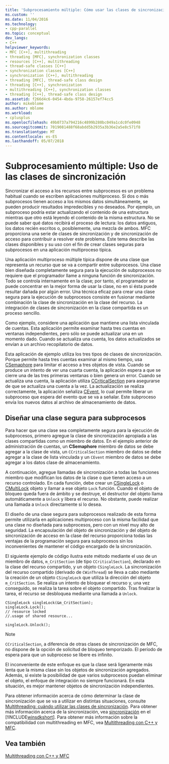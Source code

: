 ```yaml
---
title: 'Subprocesamiento múltiple: Cómo usar las clases de sincronización | Documentos de Microsoft'
ms.custom: ''
ms.date: 11/04/2016
ms.technology:
- cpp-parallel
ms.topic: conceptual
dev_langs:
- C++
helpviewer_keywords:
- MFC [C++], multithreading
- threading [MFC], synchronization classes
- resources [C++], multithreading
- thread-safe classes [C++]
- synchronization classes [C++]
- synchronization [C++], multithreading
- threading [MFC], thread-safe class design
- threading [C++], synchronization
- multithreading [C++], synchronization classes
- threading [C++], thread-safe class design
ms.assetid: f266d4c6-0454-4bda-9758-26157ef74cc5
author: mikeblome
ms.author: mblome
ms.workload:
- cplusplus
ms.openlocfilehash: 49b0737a794216c4899b280bc049a1cdc0fe0948
ms.sourcegitcommit: 7019081488f68abdd5b2935a3b36e2a5e8c571f8
ms.translationtype: MT
ms.contentlocale: es-ES
ms.lasthandoff: 05/07/2018
---
```

# <a name="multithreading-how-to-use-the-synchronization-classes"></a>Subprocesamiento múltiple: Uso de las clases de sincronización
Sincronizar el acceso a los recursos entre subprocesos es un problema habitual cuando se escriben aplicaciones multiproceso. Si dos o más subprocesos tienen acceso a los mismos datos simultáneamente, se pueden producir resultados impredecibles y no deseados. Por ejemplo, un subproceso podría estar actualizando el contenido de una estructura mientras que otro está leyendo el contenido de la misma estructura. No se puede saber qué datos recibirá el proceso de lectura: los datos antiguos, los datos recién escritos o, posiblemente, una mezcla de ambos. MFC proporciona una serie de clases de sincronización y de sincronización de acceso para contribuir a resolver este problema. Este tema describe las clases disponibles y su uso con el fin de crear clases seguras para subprocesos en una aplicación multiproceso típica.  
  
 Una aplicación multiproceso múltiple típica dispone de una clase que representa un recurso que se va a compartir entre subprocesos. Una clase bien diseñada completamente segura para la ejecución de subprocesos no requiere que el programador llame a ninguna función de sincronización. Todo se controla internamente en la clase; por tanto, el programador se puede concentrar en la mejor forma de usar la clase, no en si ésta puede resultar dañada por algún error. Una técnica eficaz para crear una clase segura para la ejecución de subprocesos consiste en fusionar mediante combinación la clase de sincronización en la clase del recurso. La integración de clases de sincronización en la clase compartida es un proceso sencillo.  
  
 Como ejemplo, considere una aplicación que mantiene una lista vinculada de cuentas. Esta aplicación permite examinar hasta tres cuentas en ventanas independientes, pero sólo se puede actualizar una en un momento dado. Cuando se actualiza una cuenta, los datos actualizados se envían a un archivo recopilatorio de datos.  
  
 Esta aplicación de ejemplo utiliza los tres tipos de clases de sincronización. Porque permite hasta tres cuentas examinar al mismo tiempo, usa [CSemaphore](../mfc/reference/csemaphore-class.md) para limitar el acceso a tres objetos de vista. Cuando se produce un intento de ver una cuarta cuenta, la aplicación espera a que se cierre una de las tres primeras ventanas o bien genera un error. Cuando se actualiza una cuenta, la aplicación utiliza [CCriticalSection](../mfc/reference/ccriticalsection-class.md) para asegurarse de que se actualiza una cuenta a la vez. La actualización se realiza correctamente, la aplicación señaliza [CEvent](../mfc/reference/cevent-class.md), lo cual permite liberar un subproceso que espera del evento que se va a señalar. Este subproceso envía los nuevos datos al archivo de almacenamiento de datos.  
  
##  <a name="_mfc_designing_a_thread.2d.safe_class"></a> Diseñar una clase segura para subprocesos  
 Para hacer que una clase sea completamente segura para la ejecución de subprocesos, primero agregue la clase de sincronización apropiada a las clases compartidas como un miembro de datos. En el ejemplo anterior de administración de cuentas, un **CSemaphore** miembro de datos se debe agregar a la clase de vista, un `CCriticalSection` miembro de datos se debe agregar a la clase de lista vinculada y un `CEvent` miembro de datos se debe agregar a los datos clase de almacenamiento.  
  
 A continuación, agregue llamadas de sincronización a todas las funciones miembro que modifican los datos de la clase o que tienen acceso a un recurso controlado. En cada función, debe crear un [CSingleLock](../mfc/reference/csinglelock-class.md) o [CMultiLock](../mfc/reference/cmultilock-class.md) objeto y llamar a ese objeto `Lock` función. Cuando el objeto de bloqueo queda fuera de ámbito y se destruye, el destructor del objeto llama automáticamente a `Unlock` y libera el recurso. No obstante, puede realizar una llamada a `Unlock` directamente si lo desea.  
  
 El diseño de una clase segura para subprocesos realizado de esta forma permite utilizarla en aplicaciones multiproceso con la misma facilidad que una clase no diseñada para subprocesos, pero con un nivel muy alto de seguridad. La encapsulación del objeto de sincronización y del objeto de sincronización de acceso en la clase del recurso proporciona todas las ventajas de la programación segura para subprocesos sin los inconvenientes de mantener el código encargado de la sincronización.  
  
 El siguiente ejemplo de código ilustra este método mediante el uso de un miembro de datos, `m_CritSection` (de tipo `CCriticalSection`), declarado en la clase del recurso compartido, y un objeto `CSingleLock`. La sincronización del recurso compartido (derivado de `CWinThread`) se lleva a cabo mediante la creación de un objeto `CSingleLock` que utiliza la dirección del objeto `m_CritSection`. Se realiza un intento de bloquear el recurso y, una vez conseguido, se realiza la tarea sobre el objeto compartido. Tras finalizar la tarea, el recurso se desbloquea mediante una llamada a `Unlock`.  
  
```  
CSingleLock singleLock(&m_CritSection);  
singleLock.Lock();  
// resource locked  
//.usage of shared resource...  
  
singleLock.Unlock();  
```  
  
> [!NOTE]
>  `CCriticalSection`, a diferencia de otras clases de sincronización de MFC, no dispone de la opción de solicitud de bloqueo temporizado. El período de espera para que un subproceso se libere es infinito.  
  
 El inconveniente de este enfoque es que la clase será ligeramente más lenta que la misma clase sin los objetos de sincronización agregados. Además, si existe la posibilidad de que varios subprocesos puedan eliminar el objeto, el enfoque de integración no siempre funcionará. En esta situación, es mejor mantener objetos de sincronización independientes.  
  
 Para obtener información acerca de cómo determinar la clase de sincronización que se va a utilizar en distintas situaciones, consulte [Multithreading: cuándo utilizar las clases de sincronización](../parallel/multithreading-when-to-use-the-synchronization-classes.md). Para obtener más información acerca de la sincronización, vea [sincronización](http://msdn.microsoft.com/library/windows/desktop/ms686353) en el [!INCLUDE[winsdkshort](../atl-mfc-shared/reference/includes/winsdkshort_md.md)]. Para obtener más información sobre la compatibilidad con multithreading en MFC, vea [Multithreading con C++ y MFC](../parallel/multithreading-with-cpp-and-mfc.md).  
  
## <a name="see-also"></a>Vea también  
 [Multithreading con C++ y MFC](../parallel/multithreading-with-cpp-and-mfc.md)